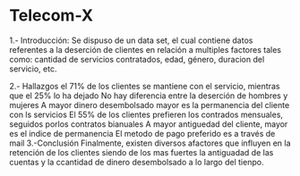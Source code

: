 # Telecom-X 
1.- Introducción:
Se dispuso de un data set, el cual contiene datos referentes a la deserción de clientes en relación a multiples factores tales como: cantidad de servicios contratados, edad, género, duracion del servicio, etc.

2.- Hallazgos
el 71% de los clientes se mantiene con el servicio, mientras que el 25% lo ha dejado
No hay diferencia entre la deserción de hombres y mujeres
A mayor dinero desembolsado mayor es la permanencia del cliente con ls servicios
El 55% de los clientes prefieren los contrados mensuales, seguidos porlos contratos bianuales
A mayor antiguedad del cliente, mayor es el indice de permanencia
El metodo de pago preferido es a través de mail
3.-Conclusión
Finalmente, existen diversos afactores que influyen en la retención de los clientes siendo de los mas fuertes la antiguadad de las cuentas y la ccantidad de dinero desembolsado a lo largo del tienpo.
